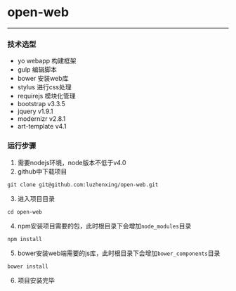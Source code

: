 # open-web
---
### 技术选型
- yo webapp 构建框架
- gulp 编辑脚本
- bower 安装web库
- stylus 进行css处理
- requirejs 模块化管理
- bootstrap v3.3.5
- jquery v1.9.1
- modernizr v2.8.1
- art-template v4.1
### 运行步骤
1. 需要nodejs环境，node版本不低于v4.0
2. github中下载项目
```
git clone git@github.com:luzhenxing/open-web.git 
```
3. 进入项目目录
```
cd open-web
```
4. npm安装项目需要的包，此时根目录下会增加```node_modules```目录
```
npm install
```
5. bower安装web端需要的js库，此时根目录下会增加```bower_components```目录
```
bower install
```
6. 项目安装完毕
